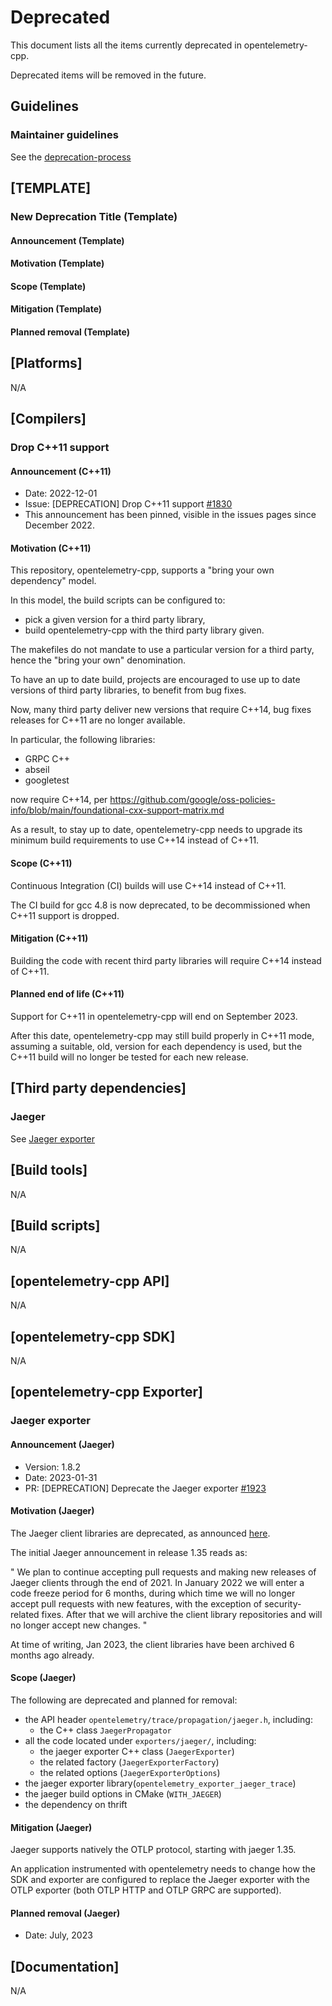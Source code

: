 # Deprecated

This document lists all the items currently deprecated in opentelemetry-cpp.

Deprecated items will be removed in the future.

## Guidelines

### Maintainer guidelines

See the [deprecation-process](./docs/deprecation-process.md)

## [TEMPLATE]

### New Deprecation Title (Template)

#### Announcement (Template)

#### Motivation (Template)

#### Scope (Template)

#### Mitigation (Template)

#### Planned removal (Template)

## [Platforms]

N/A

## [Compilers]

### Drop C++11 support

#### Announcement (C++11)

* Date: 2022-12-01
* Issue: [DEPRECATION] Drop C++11 support
  [#1830](https://github.com/open-telemetry/opentelemetry-cpp/pull/1830)
* This announcement has been pinned,
  visible in the issues pages since December 2022.

#### Motivation (C++11)

This repository, opentelemetry-cpp, supports a "bring your own dependency" model.

In this model,
the build scripts can be configured to:

* pick a given version for a third party library,
* build opentelemetry-cpp with the third party library given.

The makefiles do not mandate to use a particular version for a third party,
hence the "bring your own" denomination.

To have an up to date build, projects are encouraged to use up to date
versions of third party libraries, to benefit from bug fixes.

Now, many third party deliver new versions that require C++14, bug fixes
releases for C++11 are no longer available.

In particular, the following libraries:

* GRPC C++
* abseil
* googletest

now require C++14, per
https://github.com/google/oss-policies-info/blob/main/foundational-cxx-support-matrix.md

As a result, to stay up to date, opentelemetry-cpp needs to upgrade its
minimum build requirements to use C++14 instead of C++11.

#### Scope (C++11)

Continuous Integration (CI) builds will use C++14 instead of C++11.

The CI build for gcc 4.8 is now deprecated, to be decommissioned when C++11
support is dropped.

#### Mitigation (C++11)

Building the code with recent third party libraries will require C++14
instead of C++11.

#### Planned end of life (C++11)

Support for C++11 in opentelemetry-cpp will end on September 2023.

After this date, opentelemetry-cpp may still build properly in C++11 mode,
assuming a suitable, old, version for each dependency is used,
but the C++11 build will no longer be tested for each new release.

## [Third party dependencies]

### Jaeger

See [Jaeger exporter](#jaeger-exporter)

## [Build tools]

N/A

## [Build scripts]

N/A

## [opentelemetry-cpp API]

N/A

## [opentelemetry-cpp SDK]

N/A

## [opentelemetry-cpp Exporter]

### Jaeger exporter

#### Announcement (Jaeger)

* Version: 1.8.2
* Date: 2023-01-31
* PR: [DEPRECATION] Deprecate the Jaeger exporter
  [#1923](https://github.com/open-telemetry/opentelemetry-cpp/pull/1923)

#### Motivation (Jaeger)

The Jaeger client libraries are deprecated, as announced
[here](https://www.jaegertracing.io/docs/1.41/client-libraries/).

The initial Jaeger announcement in release 1.35 reads as:

"
We plan to continue accepting pull requests and making new releases of
Jaeger clients through the end of 2021. In January 2022 we will enter a code
freeze period for 6 months, during which time we will no longer accept pull
requests with new features, with the exception of security-related fixes.
After that we will archive the client library repositories and will no
longer accept new changes.
"

At time of writing, Jan 2023, the client libraries have been archived 6
months ago already.

#### Scope (Jaeger)

The following are deprecated and planned for removal:

* the API header `opentelemetry/trace/propagation/jaeger.h`, including:
  * the C++ class `JaegerPropagator`
* all the code located under `exporters/jaeger/`, including:
  * the jaeger exporter C++ class (`JaegerExporter`)
  * the related factory (`JaegerExporterFactory`)
  * the related options (`JaegerExporterOptions`)
* the jaeger exporter library(`opentelemetry_exporter_jaeger_trace`)
* the jaeger build options in CMake (`WITH_JAEGER`)
* the dependency on thrift

#### Mitigation (Jaeger)

Jaeger supports natively the OTLP protocol, starting with jaeger 1.35.

An application instrumented with opentelemetry needs to change how the SDK
and exporter are configured to replace the Jaeger exporter with the OTLP
exporter (both OTLP HTTP and OTLP GRPC are supported).

#### Planned removal (Jaeger)

* Date: July, 2023

## [Documentation]

N/A
